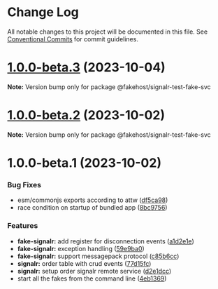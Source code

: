 # Change Log

All notable changes to this project will be documented in this file.
See [Conventional Commits](https://conventionalcommits.org) for commit guidelines.

# [1.0.0-beta.3](https://github.com/ilikejames/fakehost/compare/@fakehost/signalr-test-fake-svc@1.0.0-beta.2...@fakehost/signalr-test-fake-svc@1.0.0-beta.3) (2023-10-04)

**Note:** Version bump only for package @fakehost/signalr-test-fake-svc





# [1.0.0-beta.2](https://github.com/ilikejames/fakehost/compare/@fakehost/signalr-test-fake-svc@1.0.0-beta.1...@fakehost/signalr-test-fake-svc@1.0.0-beta.2) (2023-10-02)

**Note:** Version bump only for package @fakehost/signalr-test-fake-svc





# 1.0.0-beta.1 (2023-10-02)


### Bug Fixes

* esm/commonjs exports according to attw ([df5ca98](https://github.com/ilikejames/fakehost/commit/df5ca985aef0dcb9d139c3b1f2945d6396831f84))
* race condition on startup of bundled app ([8bc9756](https://github.com/ilikejames/fakehost/commit/8bc9756e2d9f2619f24f5b5a1fc1e9d40c68fded))


### Features

* **fake-signalr:** add register for disconnection events ([a1d2e1e](https://github.com/ilikejames/fakehost/commit/a1d2e1e1ab17720f3cc2084bdffa20fe815f8e85))
* **fake-signalr:** exception handling ([59e9ba0](https://github.com/ilikejames/fakehost/commit/59e9ba0c3c011632d4a30e85a6c1fc2efba35d40))
* **fake-signalr:** support messagepack protocol ([c85b6cc](https://github.com/ilikejames/fakehost/commit/c85b6cc5fdd272657724ab9ecf5deffe2f17c815))
* **signalr:** order table with crud events ([77d15fc](https://github.com/ilikejames/fakehost/commit/77d15fc59c769e97b8ebc65f3c055904cf082dd2))
* **signalr:** setup order signalr remote service ([d2e1dcc](https://github.com/ilikejames/fakehost/commit/d2e1dccc12279bfb144f0c3eec41d0b08bf80e84))
* start all the fakes from the command line ([4eb1369](https://github.com/ilikejames/fakehost/commit/4eb136967f73e5b9b8e1ec77bcb6f9bc21bcb7ff))
